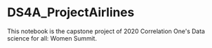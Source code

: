 # DS4A_ProjectAirlines
This notebook is the capstone project of 2020 Correlation One's Data science for all: Women Summit. 
